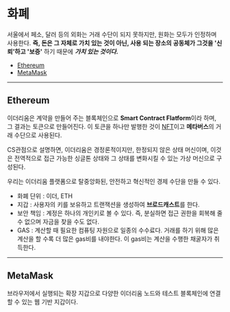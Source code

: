 # 화폐
서울에서 페소, 달러 등의 외화는 거래 수단이 되지 못하지만, 원화는 모두가 인정하며 사용한다. **즉, 돈은 그 자체로 가치 있는 것이 아닌, 사용 되는 장소의 공동체가 그것을 '신뢰'하고 '보증'** 하기 때문에 ***가치 있는 것이다.***

- [Ethereum](#ethereum)
- [MetaMask](#metamask)
---

## Ethereum
이더리움은 계약을 만들어 주는 블록체인으로 **Smart Contract Flatform**이라 하며, 그 결과는 토큰으로 만들어진다. 이 토큰을 하나만 발행한 것이 [NFT](#nft)이고 **메타버스**의 거래 수단으로 사용된다. <br />

CS관점으로 설명하면, 이더리움은 경정론적이지만, 한정되지 않은 상태 머신이며, 이것은 전역적으로 접근 가능한 싱글톤 상태와 그 상태를 변화시킬 수 있는 가상 머신으로 구성된다.

우리는 이더리움 플랫폼으로 탈중앙화된, 안전하고 혁신적인 경제 수단을 만들 수 있다.
- 화폐 단위 : 이더, ETH
- 지갑 : 사용자의 키를 보유하고 트랜잭션을 생성하여 **브로드캐스트**를 한다.
- 보안 책임 : 계정은 하나의 개인키로 볼 수 있다. 즉, 분실하면 접근 권한을 회복해 줄 수 없으며 자금을 찾을 수도 없다.
- GAS : 계산할 때 필요한 컴퓨팅 자원으로 일종의 수수료다. 거래를 하기 위해 많은 계산을 할 수록 더 많은 gas비를 내야한다. 이 gas비는 계산을 수행한 채굴자가 취득한다.

---
## MetaMask
브라우저에서 실행되는 확장 지갑으로 다양한 이더리움 노드와 테스트 블록체인에 연결할 수 있는 웹 기반 지갑이다.


